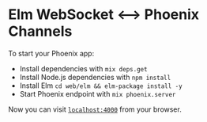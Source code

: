 # Elm WebSocket <--> Phoenix  Channels

To start your Phoenix app:

  * Install dependencies with `mix deps.get`
  * Install Node.js dependencies with `npm install`
  * Install Elm `cd web/elm && elm-package install -y`
  * Start Phoenix endpoint with `mix phoenix.server`

Now you can visit [`localhost:4000`](http://localhost:4000) from your browser.
